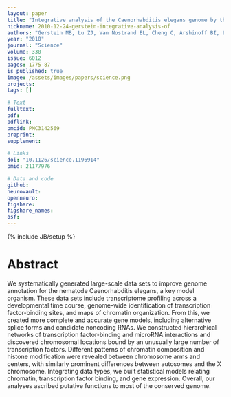 ```yaml
---
layout: paper
title: "Integrative analysis of the Caenorhabditis elegans genome by the modENCODE project"
nickname: 2010-12-24-gerstein-integrative-analysis-of
authors: "Gerstein MB, Lu ZJ, Van Nostrand EL, Cheng C, Arshinoff BI, Liu T, Yip KY, Robilotto R, Rechtsteiner A, Ikegami K, Alves P, Chateigner A, Perry M, Morris M, Auerbach RK, Feng X, Leng J, Vielle A, Niu W, Rhrissorrakrai K, Agarwal A, Alexander RP, Barber G, Brdlik CM, Brennan J, Brouillet JJ, Carr A, Cheung MS, Clawson H, Contrino S, Dannenberg LO, Dernburg AF, Desai A, Dick L, Dose AC, Du J, Egelhofer T, Ercan S, Euskirchen G, Ewing B, Feingold EA, Gassmann R, Good PJ, Green P, Gullier F, Gutwein M, Guyer MS, Habegger L, Han T, Henikoff JG, Henz SR, Hinrichs A, Holster H, Hyman T, Iniguez AL, Janette J, Jensen M, Kato M, Kent WJ, Kephart E, Khivansara V, Khurana E, Kim JK, Kolasinska-Zwierz P, Lai EC, Latorre I, Leahey A, Lewis S, Lloyd P, Lochovsky L, Lowdon RF, Lubling Y, Lyne R, MacCoss M, Mackowiak SD, Mangone M, McKay S, Mecenas D, Merrihew G, Miller DM 3rd, Muroyama A, Murray JI, Ooi SL, Pham H, Phippen T, Preston EA, Rajewsky N, Ratsch G, Rosenbaum H, Rozowsky J, Rutherford K, Ruzanov P, Sarov M, Sasidharan R, Sboner A, Scheid P, Segal E, Shin H, Shou C, Slack FJ, Slightam C, Smith R, Spencer WC, Stinson EO, Taing S, Takasaki T, Vafeados D, Voronina K, Wang G, Washington NL, Whittle CM, Wu B, Yan KK, Zeller G, Zha Z, Zhong M, Zhou X, Ahringer J, Strome S, Gunsalus KC, Micklem G, Liu XS, Reinke V, Kim SK, Hillier LW, Henikoff S, Piano F, Snyder M, Stein L, Lieb JD, Waterston RH"
year: "2010"
journal: "Science"
volume: 330
issue: 6012
pages: 1775-87
is_published: true
image: /assets/images/papers/science.png
projects:
tags: []

# Text
fulltext:
pdf:
pdflink:
pmcid: PMC3142569
preprint:
supplement:

# Links
doi: "10.1126/science.1196914"
pmid: 21177976

# Data and code
github:
neurovault:
openneuro:
figshare:
figshare_names:
osf:
---
```

{% include JB/setup %}

# Abstract

We systematically generated large-scale data sets to improve genome annotation for the nematode Caenorhabditis elegans, a key model organism. These data sets include transcriptome profiling across a developmental time course, genome-wide identification of transcription factor-binding sites, and maps of chromatin organization. From this, we created more complete and accurate gene models, including alternative splice forms and candidate noncoding RNAs. We constructed hierarchical networks of transcription factor-binding and microRNA interactions and discovered chromosomal locations bound by an unusually large number of transcription factors. Different patterns of chromatin composition and histone modification were revealed between chromosome arms and centers, with similarly prominent differences between autosomes and the X chromosome. Integrating data types, we built statistical models relating chromatin, transcription factor binding, and gene expression. Overall, our analyses ascribed putative functions to most of the conserved genome.

